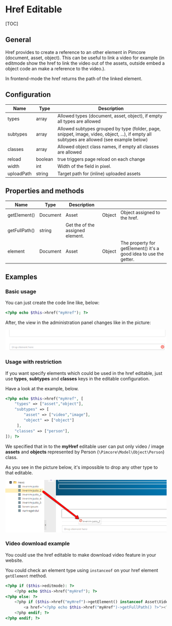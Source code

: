 # Href Editable

[TOC]

## General

Href provides to create a reference to an other element in Pimcore (document, asset, object).
This can be useful to link a video for example (in editmode show the href to link the video out of the assets, outside embed a object code an make a reference to the video.).

In frontend-mode the href returns the path of the linked element.

## Configuration

| Name       | Type    | Description                                                                                                                                |
|------------|---------|--------------------------------------------------------------------------------------------------------------------------------------------|
| types      | array   | Allowed types (document, asset, object), if empty all types are allowed                                                                    |
| subtypes   | array   | Allowed subtypes grouped by type (folder, page, snippet, image, video, object, ...), if empty all subtypes are allowed (see example below) |
| classes    | array   | Allowed object class names, if empty all classes are allowed                                                                               |
| reload     | boolean | true triggers page reload on each change                                                                                                   |
| width      | int     | Width of the field in pixel.                                                                                                               |
| uploadPath | string  | Target path for (inline) uploaded assets                                                                                                   |


## Properties and methods

| Name          | Type     | Description                      |        |                                                                   |
|---------------|----------|----------------------------------|--------|-------------------------------------------------------------------|
| getElement()  | Document | Asset                            | Object | Object assigned to the href.                                      |
| getFullPath() | string   | Get the of the assigned element. |        |                                                                   |
| element       | Document | Asset                            | Object | The property for getElement() it's a good idea to use the getter. |

## Examples

### Basic usage

You can just create the code line like, below:

```php 
<?php echo $this->href("myHref"); ?>
```

After, the view in the administration panel changes like in the picture:

![Href editable preview in the administration panel](../../img/href_backend_preview.png)

### Usage with restriction

If you want specify elements which could be used in the href editable, just use **types**, **subtypes** and **classes**
keys in the editable configuration.

Have a look at the example, below.
 
```php
<?php echo $this->href("myHref", [
    "types" => ["asset","object"],
    "subtypes" => [
        "asset" => ["video","image"],
        "object" => ["object"]
     ],
    "classes" => ["person"],
]); ?>
```

We specified that in to the **myHref** editable user can put only video / image **assets** and **objects** represented by Person (`\Pimcore\Model\Object\Person`) class. 
 
As you see in the picture below, it's impossible to drop any other type to that editable.

![Href restriction](../../img/href_restriction_in_backend.png)

### Video download example

You could use the href editable to make download video feature in your website. 

You could check an element type using `instanceof` on your href element `getElement` method.  

```php
<?php if ($this->editmode): ?>
    <?php echo $this->href("myHref"); ?>
<?php else: ?>
    <?php if ($this->href("myHref")->getElement() instanceof Asset\Video): ?>
        <a href="<?php echo $this->href("myHref")->getFullPath() ?>"><?php echo $this->translate("Video Download") ?></a>
    <?php endif; ?>
<?php endif; ?>
```
